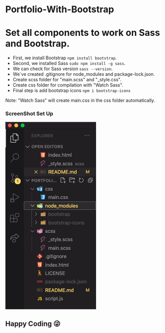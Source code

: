 # Portfolio-With-Bootstrap

# Set all components to work on Sass and Bootstrap.

- First, we install Bootstrap `npm install bootstrap`.
- Second, we installed Sass `sudo npm install -g sass`.
- We can check for Sass version `sass --version`.
- We´ve created .gitignore for node_modules and package-lock.json.
- Create scss folder for "main.scss" and "_style.css".
- Create css folder for compilation with "Watch Sass".
- Final step is add bootstrap icons `npm i bootstrap-icons`

Note: "Watch Sass" will create main.css in the css folder automatically.

### ScreenShot Set Up
![screenshot](./ScreenShots/sass-n-bootstrap-set-up.png)
 
## Happy Coding 😜
